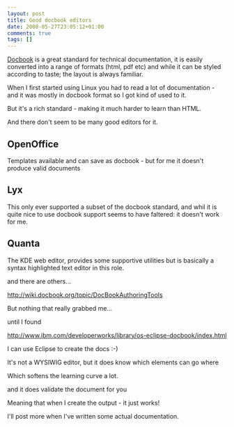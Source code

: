 ```yaml
---
layout: post
title: Good docbook editors
date: 2008-05-27T23:05:12+01:00
comments: true
tags: []
---
```


[Docbook](http://www.docbook.org/tdg5/en/html/docbook.html) is a great standard for technical documentation, it is easily converted into a range of formats (html, pdf etc) and while it can be styled according to taste; the layout is always familiar.

When I first started using Linux you had to read a lot of documentation - and it was mostly in docbook format so I got kind of used to it.

But it's a rich standard - making it much harder to learn than HTML.

And there don't seem to be many good editors for it.

## OpenOffice

Templates available and can save as docbook - but for me it doesn't produce valid documents

## Lyx

This only ever supported a subset of the docbook standard, and whil it is quite nice to use docbook support seems to have faltered: it doesn't work for me.

## Quanta

The KDE web editor, provides some supportive utilities but is basically a syntax highlighted text editor in this role.

and there are others...

http://wiki.docbook.org/topic/DocBookAuthoringTools

But nothing that really grabbed me...

until I found

http://www.ibm.com/developerworks/library/os-eclipse-docbook/index.html

I can use Eclipse to create the docs :-)

It's not a WYSIWIG editor, but it does know which elements can go where

Which softens the learning curve a lot.

and it does validate the document for you

Meaning that when I create the output - it just works!

I'll post more when I've written some actual documentation.
